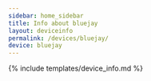 ```yaml
---
sidebar: home_sidebar
title: Info about bluejay
layout: deviceinfo
permalink: /devices/bluejay/
device: bluejay
---
```

{% include templates/device_info.md %}
